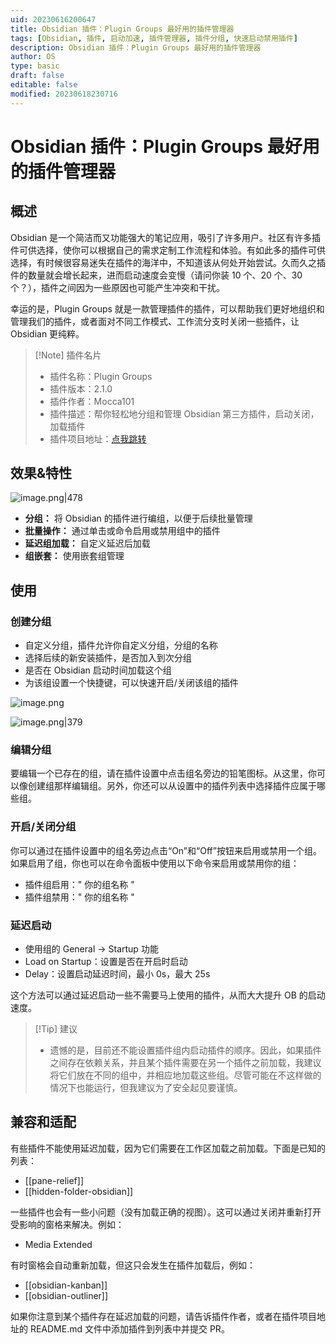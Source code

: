 ```yaml
---
uid: 20230616200647
title: Obsidian 插件：Plugin Groups 最好用的插件管理器
tags: [Obsidian, 插件, 启动加速, 插件管理器, 插件分组, 快速启动禁用插件]
description: Obsidian 插件：Plugin Groups 最好用的插件管理器
author: OS
type: basic
draft: false
editable: false
modified: 20230618230716
---
```


# Obsidian 插件：Plugin Groups 最好用的插件管理器

## 概述

Obsidian 是一个简洁而又功能强大的笔记应用，吸引了许多用户。社区有许多插件可供选择，使你可以根据自己的需求定制工作流程和体验。有如此多的插件可供选择，有时候很容易迷失在插件的海洋中，不知道该从何处开始尝试。久而久之插件的数量就会增长起来，进而启动速度会变慢（请问你装 10 个、20 个、30 个？），插件之间因为一些原因也可能产生冲突和干扰。

幸运的是，Plugin Groups 就是一款管理插件的插件，可以帮助我们更好地组织和管理我们的插件，或者面对不同工作模式、工作流分支时关闭一些插件，让 Obsidian 更纯粹。

> [!Note] 插件名片
> - 插件名称：Plugin Groups
> - 插件版本：2.1.0
> - 插件作者：Mocca101
> - 插件描述：帮你轻松地分组和管理 Obsidian 第三方插件，启动关闭，加载插件
> - 插件项目地址：[点我跳转](https://github.com/Mocca101/obsidian-plugin-groups)

## 效果&特性

![image.png|478](https://cdn.pkmer.cn/images/20230616203115.png!pkmer)

- **分组：** 将 Obsidian 的插件进行编组，以便于后续批量管理
- **批量操作：** 通过单击或命令启用或禁用组中的插件
- **延迟组加载：** 自定义延迟后加载
- **组嵌套：** 使用嵌套组管理

## 使用

### 创建分组

- 自定义分组，插件允许你自定义分组，分组的名称
- 选择后续的新安装插件，是否加入到次分组
- 是否在 Obsidian 启动时间加载这个组
- 为该组设置一个快捷键，可以快速开启/关闭该组的插件

![image.png](https://cdn.pkmer.cn/images/20230616205644.png!pkmer)

![image.png|379](https://cdn.pkmer.cn/images/20230616205134.png!pkmer)

### 编辑分组

要编辑一个已存在的组，请在插件设置中点击组名旁边的铅笔图标。从这里，你可以像创建组那样编辑组。另外，你还可以从设置中的插件列表中选择插件应属于哪些组。

### 开启/关闭分组

你可以通过在插件设置中的组名旁边点击“On”和“Off”按钮来启用或禁用一个组。如果启用了组，你也可以在命令面板中使用以下命令来启用或禁用你的组：

- 插件组启用：" 你的组名称 "
- 插件组禁用：" 你的组名称 "

### 延迟启动

- 使用组的 General -> Startup 功能
- Load on Startup：设置是否在开启时启动
- Delay：设置启动延迟时间，最小 0s，最大 25s

这个方法可以通过延迟启动一些不需要马上使用的插件，从而大大提升 OB 的启动速度。

> [!Tip] 建议
> - 遗憾的是，目前还不能设置插件组内启动插件的顺序。因此，如果插件之间存在依赖关系，并且某个插件需要在另一个插件之前加载，我建议将它们放在不同的组中，并相应地加载这些组。尽管可能在不这样做的情况下也能运行，但我建议为了安全起见要谨慎。

## 兼容和适配

有些插件不能使用延迟加载，因为它们需要在工作区加载之前加载。下面是已知的列表：

- [[pane-relief]]
- [[hidden-folder-obsidian]]

一些插件也会有一些小问题（没有加载正确的视图）。这可以通过关闭并重新打开受影响的窗格来解决。例如：

- Media Extended

有时窗格会自动重新加载，但这只会发生在插件加载后，例如：

- [[obsidian-kanban]]
- [[obsidian-outliner]]

如果你注意到某个插件存在延迟加载的问题，请告诉插件作者，或者在插件项目地址的 README.md 文件中添加插件到列表中并提交 PR。